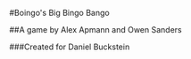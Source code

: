 #Boingo's Big Bingo Bango

##A game by Alex Apmann and Owen Sanders

###Created for Daniel Buckstein
